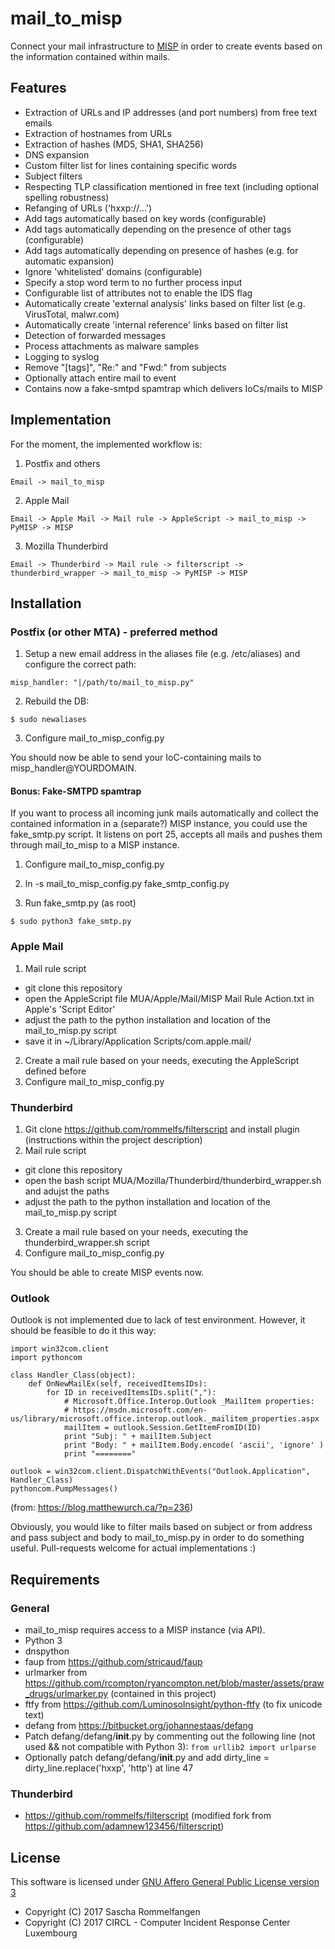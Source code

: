 # mail_to_misp

Connect your mail infrastructure to [MISP](https://github.com/MISP/MISP) in order to create events based on the information contained within mails.

## Features

- Extraction of URLs and IP addresses (and port numbers) from free text emails
- Extraction of hostnames from URLs
- Extraction of hashes (MD5, SHA1, SHA256)
- DNS expansion 
- Custom filter list for lines containing specific words
- Subject filters
- Respecting TLP classification mentioned in free text (including optional spelling robustness)
- Refanging of URLs ('hxxp://...')
- Add tags automatically based on key words (configurable)
- Add tags automatically depending on the presence of other tags (configurable)
- Add tags automatically depending on presence of hashes (e.g. for automatic expansion)
- Ignore 'whitelisted' domains (configurable)
- Specify a stop word term to no further process input
- Configurable list of attributes not to enable the IDS flag
- Automatically create 'external analysis' links based on filter list (e.g. VirusTotal, malwr.com)
- Automatically create 'internal reference' links based on filter list
- Detection of forwarded messages
- Process attachments as malware samples
- Logging to syslog
- Remove "[tags]", "Re:" and "Fwd:" from subjects
- Optionally attach entire mail to event
- Contains now a fake-smtpd spamtrap which delivers IoCs/mails to MISP

## Implementation

For the moment, the implemented workflow is:

1. Postfix and others

`Email -> mail_to_misp`

2. Apple Mail

`Email -> Apple Mail -> Mail rule -> AppleScript -> mail_to_misp -> PyMISP -> MISP`

3. Mozilla Thunderbird

`Email -> Thunderbird -> Mail rule -> filterscript -> thunderbird_wrapper -> mail_to_misp -> PyMISP -> MISP`
 

## Installation

### Postfix (or other MTA) - preferred method

1. Setup a new email address in the aliases file (e.g. /etc/aliases) and configure the correct path:

`misp_handler: "|/path/to/mail_to_misp.py"`

2. Rebuild the DB:

`$ sudo newaliases`

3. Configure mail_to_misp_config.py

You should now be able to send your IoC-containing mails to misp_handler@YOURDOMAIN.

#### Bonus: Fake-SMTPD spamtrap

If you want to process all incoming junk mails automatically and collect the contained information in a (separate?) MISP instance, you could use the fake_smtp.py script. It listens on port 25, accepts all mails and pushes them through mail_to_misp to a MISP instance.

1. Configure mail_to_misp_config.py

2. ln -s  mail_to_misp_config.py fake_smtp_config.py

3. Run fake_smtp.py (as root)

`$ sudo python3 fake_smtp.py`

### Apple Mail

1. Mail rule script
- git clone this repository
- open the AppleScript file MUA/Apple/Mail/MISP Mail Rule Action.txt in Apple's 'Script Editor'
- adjust the path to the python installation and location of the mail_to_misp.py script
- save it in ~/Library/Application Scripts/com.apple.mail/
2. Create a mail rule based on your needs, executing the AppleScript defined before
3. Configure mail_to_misp_config.py

### Thunderbird

1. Git clone https://github.com/rommelfs/filterscript and install plugin (instructions within the project description)
2. Mail rule script
- git clone this repository
- open the bash script MUA/Mozilla/Thunderbird/thunderbird_wrapper.sh and adujst the paths
- adjust the path to the python installation and location of the mail_to_misp.py script
3. Create a mail rule based on your needs, executing the thunderbird_wrapper.sh script
4. Configure mail_to_misp_config.py

You should be able to create MISP events now.

### Outlook

Outlook is not implemented due to lack of test environment. However, it should be feasible to do it this way:

```
import win32com.client
import pythoncom
 
class Handler_Class(object):
    def OnNewMailEx(self, receivedItemsIDs):
        for ID in receivedItemsIDs.split(","):
            # Microsoft.Office.Interop.Outlook _MailItem properties:
            # https://msdn.microsoft.com/en-us/library/microsoft.office.interop.outlook._mailitem_properties.aspx
            mailItem = outlook.Session.GetItemFromID(ID)
            print "Subj: " + mailItem.Subject
            print "Body: " + mailItem.Body.encode( 'ascii', 'ignore' )
            print "========"
         
outlook = win32com.client.DispatchWithEvents("Outlook.Application", Handler_Class)
pythoncom.PumpMessages()
```
(from: https://blog.matthewurch.ca/?p=236)

Obviously, you would like to filter mails based on subject or from address and pass subject and body to mail_to_misp.py in order to do something useful. Pull-requests welcome for actual implementations :) 


## Requirements

### General

- mail_to_misp requires access to a MISP instance (via API).
- Python 3
- dnspython
- faup from https://github.com/stricaud/faup
- urlmarker from https://github.com/rcompton/ryancompton.net/blob/master/assets/praw_drugs/urlmarker.py (contained in this project)
- ftfy from https://github.com/LuminosoInsight/python-ftfy (to fix unicode text)
- defang from https://bitbucket.org/johannestaas/defang
- Patch defang/defang/__init__.py by commenting out the following line (not used && not compatible with Python 3):
`from urllib2 import urlparse`
- Optionally patch defang/defang/__init__.py and add dirty_line = dirty_line.replace('hxxp', 'http') at line 47

### Thunderbird

- https://github.com/rommelfs/filterscript (modified fork from https://github.com/adamnew123456/filterscript)

## License

This software is licensed under [GNU Affero General Public License version 3](http://www.gnu.org/licenses/agpl-3.0.html)

* Copyright (C) 2017 Sascha Rommelfangen
* Copyright (C) 2017 CIRCL - Computer Incident Response Center Luxembourg
